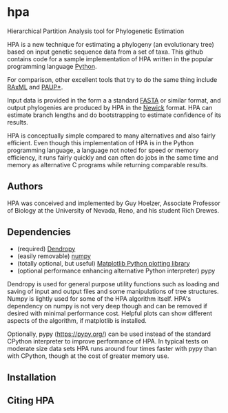 # hpa
Hierarchical Partition Analysis tool for Phylogenetic Estimation

HPA is a new technique for estimating a phylogeny (an evolutionary tree) based on input genetic sequence data from a set of taxa. This github contains code for a sample implementation of HPA written in the popular programming language [Python](http://www.python.org).

For comparison, other excellent tools that try to do the same thing include [RAxML](https://sco.h-its.org/exelixis/web/software/raxml/index.html) and [PAUP\*](http://paup.sc.fsu.edu/).

Input data is provided in the form a a standard [FASTA](https://en.wikipedia.org/wiki/FASTA_format) or similar format, and output phylogenies are produced by HPA in the [Newick](https://en.wikipedia.org/wiki/Newick_format) format. HPA can estimate branch lengths and do bootstrapping to estimate confidence of its results.

HPA is conceptually simple compared to many alternatives and also fairly efficient. Even though this implementation of HPA is in the Python programming language, a language not noted for speed or memory efficiency, it runs fairly quickly and can often do jobs in the same time and memory as alternative C programs while returning comparable results.

## Authors
HPA was conceived and implemented by Guy Hoelzer, Associate Professor of Biology at the University of Nevada, Reno, and his student Rich Drewes.

## Dependencies

* (required) [Dendropy](https://github.com/jeetsukumaran/DendroPy)
* (easily removable) [numpy](http://http://www.numpy.org/)
* (totally optional, but useful) [Matplotlib Python plotting library](https://www.matplotlib.org)
* (optional performance enhancing alternative Python interpreter) pypy

Dendropy is used for general purpose utility functions such as loading and saving of input and output files and some manipulations of tree structures. Numpy is lightly used for some of the HPA algorithm itself. HPA's dependency on numpy is not very deep though and can be removed if desired with minimal performance cost. Helpful plots can show different aspects of the algorithm, if matplotlib is installed.

Optionally, pypy (https://pypy.org/) can be used instead of the standard CPython interpreter to improve performance of HPA. In typical tests on moderate size data sets HPA runs around four times faster with pypy than with CPython, though at the cost of greater memory use.

## Installation
## Citing HPA
